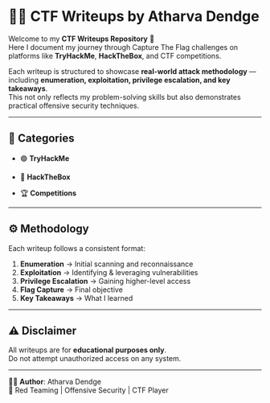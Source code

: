 # 🏴‍☠️ CTF Writeups by Atharva Dendge

Welcome to my **CTF Writeups Repository** 🚀  
Here I document my journey through Capture The Flag challenges on platforms like **TryHackMe**, **HackTheBox**, and CTF competitions.  

Each writeup is structured to showcase **real-world attack methodology** — including **enumeration, exploitation, privilege escalation, and key takeaways**.  
This not only reflects my problem-solving skills but also demonstrates practical offensive security techniques.

---

## 📂 Categories
- 🟢 **TryHackMe**
  

- 🔵 **HackTheBox**


- 🏆 **Competitions**


---

## ⚙️ Methodology
Each writeup follows a consistent format:
1. **Enumeration** → Initial scanning and reconnaissance  
2. **Exploitation** → Identifying & leveraging vulnerabilities  
3. **Privilege Escalation** → Gaining higher-level access  
4. **Flag Capture** → Final objective  
5. **Key Takeaways** → What I learned  

---

## ⚠️ Disclaimer
All writeups are for **educational purposes only**.  
Do not attempt unauthorized access on any system.

---

👨‍💻 **Author**: Atharva Dendge  
🎯 Red Teaming | Offensive Security | CTF Player
